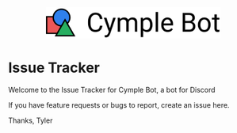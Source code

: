 
<center>
    <a href="https://cymple.af">
        <img src="https://raw.githubusercontent.com/tylercasson/cymple-issues/master/assets/banner.svg?sanitize=true" width="70%" alt="Cymple Bot" >
    </a>
</center>

# Issue Tracker

Welcome to the Issue Tracker for Cymple Bot, a bot for Discord

If you have feature requests or bugs to report, create an issue here.

Thanks,
Tyler
